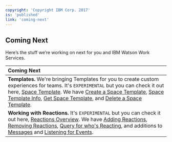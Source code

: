 ```yaml
---
copyright: 'Copyright IBM Corp. 2017'
is: 'published'
link: 'coming-next'
---
```

## Coming Next

Here’s the stuff we’re working on next for you and IBM Watson Work Services.

| Coming Next   |
| :-------------|
| **Templates.** We're bringing Templates for you to create custom experiences for teams. It's `EXPERIMENTAL` but you can check it out here, [Space Template](https://github.com/watsonwork/watsonwork-developer-docs/blob/master/guides/V1_space_template_info.md). We have [Create a Space Template](https://github.com/watsonwork/watsonwork-developer-docs/blob/master/guides/V1_create_space_template.md), [Space Template Info](https://github.com/watsonwork/watsonwork-developer-docs/blob/master/guides/V1_space_template_info.md), [Get Space Template](https://github.com/watsonwork/watsonwork-developer-docs/blob/master/guides/V1_get_space_template.md), and [Delete a Space Template](https://github.com/watsonwork/watsonwork-developer-docs/blob/master/guides/V1_delete_space_template.md).              |
| **Working with Reactions.** It's `EXPERIMENTAL` but you can check it out here, [Reactions Overview](https://github.com/watsonwork/watsonwork-developer-docs/blob/master/guides/V1_wwsg_Reactions.md). We have [Adding Reactions](https://github.com/watsonwork/watsonwork-developer-docs/blob/master/guides/V1_Add_Reaction.md), [Removing Reactions](https://github.com/watsonwork/watsonwork-developer-docs/blob/master/guides/V1_Remove_Reaction.md), [Query for who's Reacting](https://github.com/watsonwork/watsonwork-developer-docs/blob/master/guides/V1_Reacting_Users.md), and additions to [Messages](./guides/V1_message_main.md) and [Listening for Events](./guides/V1_wwsg_Webhooks.md).              |


